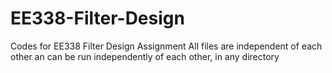 # EE338-Filter-Design
Codes for EE338 Filter Design Assignment
All files are independent of each other an can be run independently of each other, in any directory

